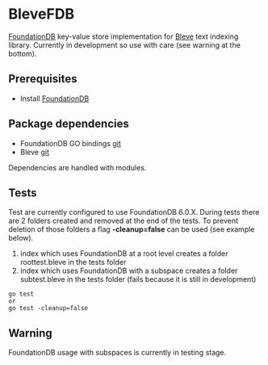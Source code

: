 BleveFDB
======

[FoundationDB](https://www.foundationdb.org/) key-value store implementation for [Bleve](http://blevesearch.com/) text indexing library. Currently in development so use with care (see warning at the bottom).

Prerequisites
------

* Install [FoundationDB](https://www.foundationdb.org/download/)


Package dependencies
------
* FoundationDB GO bindings [git](https://github.com/apple/foundationdb/tree/master/bindings/go)
* Bleve [git](https://github.com/blevesearch/bleve)

Dependencies are handled with modules.

Tests
------
Test are currently configured to use FoundationDB 6.0.X.
During tests there are 2 folders created and removed at the end of the tests.
To prevent deletion of those folders a flag **-cleanup=false** can be used (see example below).
1. index which uses FoundationDB at a root level creates a folder roottest.bleve in the tests folder
2. index which uses FoundationDB with a subspace creates a folder subtest.bleve in the tests folder (fails because it is still in development)

```
go test
or
go test -cleanup=false
```

Warning
------
FoundationDB usage with subspaces is currently in testing stage.
